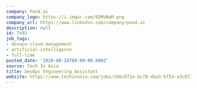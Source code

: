 ```yaml
---
company: Pand.ai
company_logo: https://i.imgur.com/EOMVWwM.png
company_url: https://www.linkedin.com/company/pand.ai
description: null
id: 7492
job_tags:
- devops-cloud-management
- artificial-intelligence
- full-time
posted_date: '2020-08-26T00:00:00.000Z'
source: Tech In Asia
title: DevOps Engineering Assistant
website: https://www.techinasia.com/jobs/1b6c072a-bc78-4ba3-bf53-a3c072f460ad
---
```

